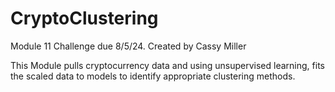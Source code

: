 # CryptoClustering
Module 11 Challenge due 8/5/24. Created by Cassy Miller

This Module pulls cryptocurrency data and using unsupervised learning, fits the scaled data to models to identify appropriate clustering methods.
